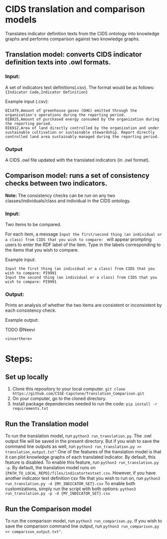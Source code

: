 # CIDS translation and comparison models
Translates indicator definition texts from the CIDS ontology into knowledge graphs and performs comparison against two knowledge graphs. 
## Translation model: converts CIDS indicator definition texts into .owl formats.
### Input:
A set of indicators text definitions(.csv). The format would be as follows:
`{Indicator Code,Indicator Definition}`

Example input (.csv):
```
OI1479,Amount of greenhouse gases (GHG) emitted through the organization's operations during the reporting period.
OI8825,Amount of purchased energy consumed by the organization during the reporting period.
OI6912,Area of land directly controlled by the organization and under sustainable cultivation or sustainable stewardship. Report directly controlled land area sustainably managed during the reporting period.
```

### Output
A CIDS .owl file updated with the translated indicators (in .owl format).

## Comparison model: runs a set of consistency checks between two indicators. 
**Note:** The consistency checks can be run on any two classes/individuals/class and individual in the CIDS ontology.

### Input:
Two items to be compared.

For each item, a message `Input the first/second thing (an individual or a class) from CIDS that you wish to compare: ` will appear prompting users to enter the RDF label of the item. Type in the labels corresponding to the items that you wish to compare.

Example input:
```
Input the first thing (an individual or a class) from CIDS that you wish to compare: PI9991
Input the second thing (an individual or a class) from CIDS that you wish to compare: PI9991
```
### Output:
Prints an analysis of whether the two items are consistent or inconsistent by each consistency check.

Example output:

TODO @Neevi
```
<inserthere>
```

# Steps:
## Set up locally
1. Clone this repository to your local computer. `git clone https://github.com/CSSE-Capstone/Translation_Comparison.git`
2. On your computer, go to the cloned directory. 
3. Install package dependencies needed to run the code: `pip install -r requirements.txt` 
## Run the Translation model
To run the translation model, run `python3 run_translation.py`.
The .owl output file will be saved in the present directory. But if you wish to save the command line outputs as well, run `python3 run_translation.py >> translation_output.txt"`
One of the features of the translation model is that it can plot knowledge graphs of each translated indicator. By default, this feature is disabled. To enable this feature, run `python3 run_translation.py -p`.
By default, the translation model runs on `{PATH_TO_LOCAL_REPO}/files/indicatortestset.csv`. However, if you have another indicator text definition csv file that you wish to run on, run `python3 run_translation.py -d {MY_INDICATOR_SET}.csv`
To enable both customizations, simply run the script wtih both options: `python3 run_translation.py -p -d {MY_INDICATOR_SET}.csv`

## Run the Comparison model
To run the comparison model, run `python3 run_comparison.py`.
If you wish to save the comparison command line output, run `python3 run_comparison.py >> comparison_output.txt"`.

